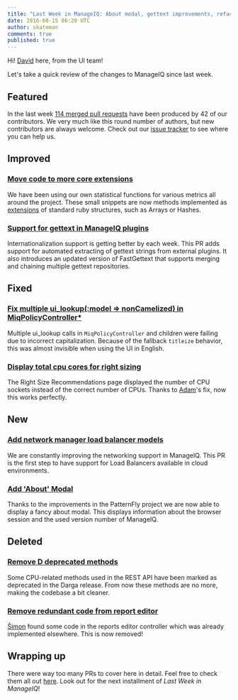 ```yaml
---
title: "Last Week in ManageIQ: About modal, gettext improvements, refactoring and more!"
date: 2016-08-15 06:20 UTC
author: skateman
comments: true
published: true
---
```


Hi! [David](https://twitter.com/halaszdavid) here, from the UI team!

Let's take a quick review of the changes to ManageIQ since last week.

## Featured

In the last week [114 merged pull requests][PRs merged last week] have been
produced by 42 of our contributors. We very much like this round number
of authors, but new contributors are always welcome. Check out our
[issue tracker](https://github.com/manageiq/manageiq/issues) to see where
you can help us.

## Improved

### [Move code to more core extensions](https://github.com/ManageIQ/manageiq/pull/10423)

We have been using our own statistical functions for various metrics all
around the project. These small snippets are now methods implemented as
[extensions](https://github.com/ManageIQ/more_core_extensions) of standard
ruby structures, such as Arrays or Hashes.

### [Support for gettext in ManageIQ plugins](https://github.com/ManageIQ/manageiq/pull/10372)

Internationalization support is getting better by each week. This PR adds
support for automated extracting of gettext strings from external plugins.
It also introduces an updated version of FastGettext that supports merging
and chaining multiple gettext repositories.

## Fixed

### [Fix multiple ui_lookup(:model => nonCamelized) in MiqPolicyController*](https://github.com/ManageIQ/manageiq/pull/9347)

Multiple ui_lookup calls in `MiqPolicyController` and children were failing
due to incorrect capitalization. Because of the fallback `titleize` behavior,
this was almost invisible when using the UI in English.


### [Display total cpu cores for right sizing](https://github.com/ManageIQ/manageiq/pull/10329)

The Right Size Recommendations page displayed the number of CPU sockets
instead of the correct number of CPUs. Thanks to [Adam](https://github.com/agrare)'s
fix, now this works perfectly.

## New

### [Add network manager load balancer models](https://github.com/ManageIQ/manageiq/pull/10282)

We are constantly improving the networking support in ManageIQ. This PR
is the first step to have support for Load Balancers available in cloud
environments.

### [Add 'About' Modal](https://github.com/ManageIQ/manageiq/pull/9989)

Thanks to the improvements in the PatternFly project we are now able to
display a fancy about modal. This displays information about the browser
session and the used version number of ManageIQ.

## Deleted

### [Remove D deprecated methods](https://github.com/ManageIQ/manageiq/pull/9645)

Some CPU-related methods used in the REST API have been marked as deprecated
in the Darga release. From now these methods are no more, making the codebase
a bit cleaner.

### [Remove redundant code from report editor](https://github.com/ManageIQ/manageiq/pull/10399)

[Šimon](https://github.com/ManageIQ/manageiq/pull/10399) found some code in the
reports editor controller which was already implemented elsewhere. This is now removed!

## Wrapping up

There were way too many PRs to cover here in detail. Feel free to
check them all out [here][PRs merged last week]. Look out for the next
installment of *Last Week in ManageIQ*!

[PRs merged last week]: https://github.com/ManageIQ/manageiq/pulls?page=1&q=is%3Apr+is%3Amerged+base%3Amaster+merged%3A%222016-08-08+..+2016-08-15%22+sort%3Acreated-desc&utf8=%E2%9C%93
